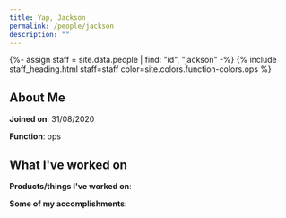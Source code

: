 ```yaml
---
title: Yap, Jackson
permalink: /people/jackson
description: ""
---
```


{%- assign staff = site.data.people | find: "id", "jackson" -%}
{% include staff_heading.html staff=staff color=site.colors.function-colors.ops %}

## About Me

**Joined on**: 31/08/2020

**Function**: ops

## What I've worked on

**Products/things I've worked on**:


**Some of my accomplishments**:

